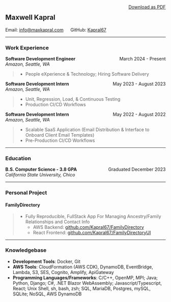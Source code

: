 <div style="float:right"><a href="https://github.com/Kapral67/Resume/releases/latest/download/CSCI_mkapral_12-2023.pdf">Download as PDF</a></div>

## Maxwell Kapral

Email: [info@maxkapral.com](mailto:info@maxkapral.com) &emsp; GitHub: [Kapral67](https://github.com/Kapral67)

---

### Work Experience

<div style="float: right">March 2024 - Present</div><div style="font-weight: bold;">Software Development Engineer</div>
<div><i>Amazon, Seattle, WA</i></div>

> - People eXperience & Technology; Hiring Software Delivery

<div style="float: right">May 2023 - August 2023</div><div style="font-weight: bold;">Software Development Intern</div>
<div><i>Amazon, Seattle, WA</i></div>

> - Unit, Regression, Load, & Continuous Testing
> - Production CI/CD Workflows

<div style="float: right">May 2022 - August 2022</div><div style="font-weight: bold;">Software Development Intern</div>
<div><i>Amazon, Seattle, WA</i></div>

> - Scalable SaaS Application (Email Distribution & Interface to Onboard Client Email Templates)
> - Pre-Production CI/CD Workflows

---

### Education

<div style="float:right;">Graduated December 2023</div><div style="font-weight:bold;">B.S. Computer Science - 3.8 GPA</div>
<div><i>California State University, Chico</i></div>

---

### Personal Project

#### FamilyDirectory

> - Fully Reproducible, FullStack App For Managing Ancestry/Family Relationships and Contact Info
> 	- AWS Backend: [github.com/Kapral67/FamilyDirectory](https://github.com/Kapral67/FamilyDirectory)
> 	- React Frontend: [github.com/Kapral67/FamilyDirectoryUI](https://github.com/Kapral67/FamilyDirectoryUI)

---

### Knowledgebase

- **Development Tools**: Docker, Git
- **AWS Tools**: CloudFormation (AWS CDK), DynamoDB, EventBridge, Lambda, S3, SES, Cognito, Amplify, ApiGateway
- **Programming Languages/Frameworks**: C/C++, OpenMP, MPI; Java; Python, Django; C#, .NET Blazor WebAssembly; Javascript/Typescript, React; Unix Shell, sh, bash, zsh; SQL, MariaDB, Postgres, mySQL, SQLite; NoSQL, AWS DynamoDB
